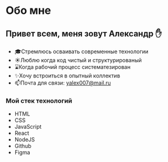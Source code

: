 # Обо мне
## Привет всем, меня зовут Александр :raised_hand:
+ :mortar_board:Стремлюсь осваивать современные технологии
+ :sunny:Люблю когда код чистый и структурированый
+ :hourglass:Когда рабочий процесс систематезирован
+ :sparkles:Хочу встроиться в опытный коллектив
+ 📫Почта для связи: yalex007@mail.ru

### Мой стек технологий
+ HTML 
+ CSS 
+ JavaScript 
+ React 
+ NodeJS 
+ Github 
+ Figma
